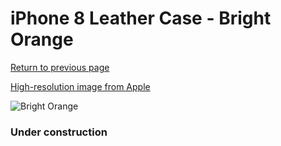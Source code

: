 # iPhone 8 Leather Case - Bright Orange

[Return to previous page](/iphone_7)

[High-resolution image from Apple](https://store.storeimages.cdn-apple.com/8756/as-images.apple.com/is/MRG82?wid=4500&hei=4500&fmt=png)

<div style="width: 384px"><img src="/everypreview/MRG82.png" alt="Bright Orange"></div>

### Under construction
